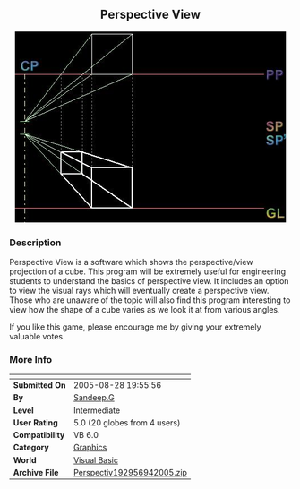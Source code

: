 ﻿<div align="center">

## Perspective View

<img src="PIC2005941012139986.JPG">
</div>

### Description

Perspective View is a software which shows the perspective/view projection of a cube. This program will be extremely useful for engineering students to understand the basics of perspective view. It includes an option to view the visual rays which will eventually create a perspective view. Those who are unaware of the topic will also find this program interesting to view how the shape of a cube varies as we look it at from various angles.

If you like this game, please encourage me by giving your extremely valuable votes.
 
### More Info
 


<span>             |<span>
---                |---
**Submitted On**   |2005-08-28 19:55:56
**By**             |[Sandeep\.G](https://github.com/Planet-Source-Code/PSCIndex/blob/master/ByAuthor/sandeep-g.md)
**Level**          |Intermediate
**User Rating**    |5.0 (20 globes from 4 users)
**Compatibility**  |VB 6\.0
**Category**       |[Graphics](https://github.com/Planet-Source-Code/PSCIndex/blob/master/ByCategory/graphics__1-46.md)
**World**          |[Visual Basic](https://github.com/Planet-Source-Code/PSCIndex/blob/master/ByWorld/visual-basic.md)
**Archive File**   |[Perspectiv192956942005\.zip](https://github.com/Planet-Source-Code/sandeep-g-perspective-view__1-62432/archive/master.zip)








